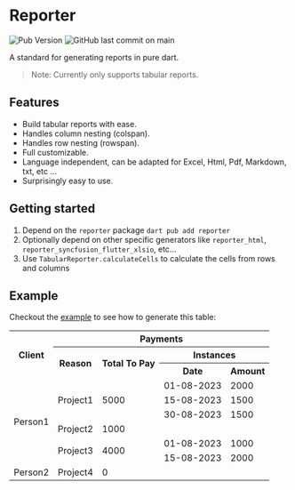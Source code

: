 # Reporter
![Pub Version](https://img.shields.io/pub/v/reporter)
![GitHub last commit on main](https://img.shields.io/github/last-commit/Bdaya-Dev/reporter/main)

A standard for generating reports in pure dart.
> Note: Currently only supports tabular reports.

## Features

* Build tabular reports with ease.
* Handles column nesting (colspan).
* Handles row nesting (rowspan).
* Full customizable.
* Language independent, can be adapted for Excel, Html, Pdf, Markdown, txt, etc ...
* Surprisingly easy to use.

## Getting started

1. Depend on the `reporter` package `dart pub add reporter`
2. Optionally depend on other specific generators like `reporter_html`, `reporter_syncfusion_flutter_xlsio`, etc...
3. Use `TabularReporter.calculateCells` to calculate the cells from rows and columns

## Example

Checkout the [example](example/reporter_example.dart) to see how to generate this table:

<table>
    <tr>
        <th rowspan="3">Client</th>
        <th colspan="4">Payments</th>
    </tr>
    <tr>
        <th rowspan='2'>Reason</th>
        <th rowspan='2'>Total To Pay</th>
        <th colspan='2'>Instances</th>
    </tr>
    <tr>
        <th>Date</th>
        <th>Amount</th>
    </tr>
    <tr>
        <td rowspan="6">Person1</td>
        <td rowspan="3">Project1</td>
        <td rowspan="3">5000</td>
        <td>01-08-2023</td>
        <td>2000</td>
    </tr>
    <tr>
        <td>15-08-2023</td>
        <td>1500</td>
    </tr>
    <tr>
        <td>30-08-2023</td>
        <td>1500</td>
    </tr>
    <tr>
        <td>Project2</td>
        <td>1000</td>
        <td></td>
        <td></td>
    </tr>
    <tr>
        <td rowspan="2">Project3</td>
        <td rowspan="2">4000</td>
        <td>01-08-2023</td>
        <td>1000</td>
    </tr>
    <tr>
        <td>15-08-2023</td>
        <td>2000</td>
    </tr>
    <tr>
        <td rowspan="1">Person2</td>
        <td rowspan="1">Project4</td>
        <td rowspan="1">0</td>
    </tr>
</table>
